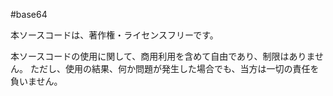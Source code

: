 #base64

本ソースコードは、著作権・ライセンスフリーです。

本ソースコードの使用に関して、商用利用を含めて自由であり、制限はありません。
ただし、使用の結果、何か問題が発生した場合でも、当方は一切の責任を負いません。
